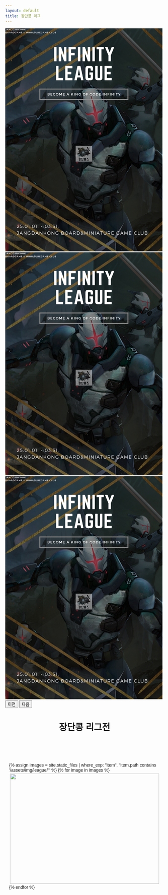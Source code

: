 ```yaml
---
layout: default
title: 장단콩 리그
---
```


<style>
  /* 데스크탑에서 이미지 최대 너비를 500px로 고정 */
  .carousel-inner img {
    max-width: 500px;
    height: auto;
    margin: 0 auto;
  }

  /* 모바일(화면 너비가 768px 이하)에서는 이미지가 화면 크기에 맞게 조정 */
  @media (max-width: 768px) {
    .carousel-inner img {
      max-width: 100%; /* 부모 컨테이너에 맞게 */
    }
  }

  /* 갤러리 2안 */

  @import url(https://fonts.googleapis.com/css?family=Quicksand:400,300);
    body{
        font-family: 'Quicksand', sans-serif;
    }
    .gal-container{
        padding: 12px;
    }
    .gal-item{
        overflow: hidden;
        padding: 3px;
    }
    .gal-item .box{
        height: 350px;
        overflow: hidden;
    }
    .box img{
        height: 100%;
        width: 100%;
        object-fit:cover;
        -o-object-fit:cover;
    }
    .gal-item a:focus{
        outline: none;
    }
    .gal-item a:after{
        content:"\e003";
        /* font-family: 'Glyphicons Halflings'; */
        opacity: 0;
        background-color: rgba(0, 0, 0, 0.75);
        position: absolute;
        right: 3px;
        left: 3px;
        top: 3px;
        bottom: 3px;
        text-align: center;
        line-height: 350px;
        /* font-size: 30px; */
        color: #fff;
        -webkit-transition: all 0.5s ease-in-out 0s;
        -moz-transition: all 0.5s ease-in-out 0s;
        transition: all 0.5s ease-in-out 0s;
    }
    .gal-item a:hover:after{
        opacity: 1;
    }
    .modal-open .gal-container .modal{
        background-color: rgba(0,0,0,0.4);
    }
    .modal-open .gal-item .modal-body{
        padding: 0px;
    }
    .modal-open .gal-item button.close{
        position: absolute;
        width: 25px;
        height: 25px;
        background-color: #000;
        opacity: 1;
        color: #fff;
        z-index: 999;
        right: -12px;
        top: -12px;
        border-radius: 50%;
        font-size: 15px;
        border: 2px solid #fff;
        line-height: 25px;
        -webkit-box-shadow: 0 0 1px 1px rgba(0,0,0,0.35);
        box-shadow: 0 0 1px 1px rgba(0,0,0,0.35);
    }
    .modal-open .gal-item button.close:focus{
        outline: none;
    }
    .modal-open .gal-item button.close span{
        position: relative;
        top: -3px;
        font-weight: lighter;
        text-shadow:none;
    }
    .gal-container .modal-dialogue{
        width: 80%;
    }
    .gal-container .description{
        position: relative;
        height: 40px;
        top: -40px;
        padding: 10px 25px;
        background-color: rgba(0,0,0,0.5);
        color: #fff;
        text-align: left;
    }
    .gal-container .description h4{
        margin:0px;
        font-size: 15px;
        font-weight: 300;
        line-height: 20px;
    }
    .gal-container .modal.fade .modal-dialog {
        -webkit-transform: scale(0.1);
        -moz-transform: scale(0.1);
        -ms-transform: scale(0.1);
        transform: scale(0.1);
        top: 100px;
        opacity: 0;
        -webkit-transition: all 0.3s;
        -moz-transition: all 0.3s;
        transition: all 0.3s;
    }

    .gal-container .modal.fade.in .modal-dialog {
        -webkit-transform: scale(1);
        -moz-transform: scale(1);
        -ms-transform: scale(1);
        transform: scale(1);
        -webkit-transform: translate3d(0, -100px, 0);
        transform: translate3d(0, -100px, 0);
        opacity: 1;
    }
    @media (min-width: 768px) {
    .gal-container .modal-dialog {
        width: 55%;
        margin: 50 auto;
    }
    }
    @media (max-width: 768px) {
        .gal-container .modal-content{
            height:250px;
        }
    }
    /* Footer Style */
    i.red{
        color:#BC0213;
    }
    .gal-container{
        padding-top :75px;
        padding-bottom:75px;
    }
    footer{
        font-family: 'Quicksand', sans-serif;
    }
    footer a,footer a:hover{
        color: #88C425;
    }
  
</style>

<!-- 캐러샐  -->
<div id="carouselExampleAutoplaying" class="carousel slide" data-bs-ride="carousel">
  <div class="carousel-inner">
    <div class="carousel-item active">
        <a href="https://www.jdkclub.click/infinity">
            <img src="/assets/img/infinityleague1.png" class="d-block img-fluid mx-auto" alt="1">
        </a>
    </div>
    <div class="carousel-item">
        <a href="https://www.jdkclub.click/conquest">
            <img src="/assets/img/infinityleague1.png" class="d-block img-fluid mx-auto" alt="2">
        </a>
    </div>
    <div class="carousel-item">
        <a href="https://www.jdkclub.click/infinity">
            <img src="/assets/img/infinityleague1.png" class="d-block img-fluid mx-auto" alt="3">
        </a>
    </div>
  </div>
  <button class="carousel-control-prev" type="button" data-bs-target="#carouselExampleAutoplaying" data-bs-slide="prev">
    <span class="carousel-control-prev-icon" aria-hidden="true"></span>
    <span class="visually-hidden">이전</span>
  </button>
  <button class="carousel-control-next" type="button" data-bs-target="#carouselExampleAutoplaying" data-bs-slide="next">
    <span class="carousel-control-next-icon" aria-hidden="true"></span>
    <span class="visually-hidden">다음</span>
  </button>
</div>



<div id="contact" style="display: flex; flex-direction: column; align-items: center; text-align: center;">
  <h1 class="pageTitle">장단콩 리그전</h1>
	<a></a>
</div>


<link rel="stylesheet" href="https://maxcdn.bootstrapcdn.com/font-awesome/4.5.0/css/font-awesome.min.css">
<section>
  <div class="container gal-container">
    {% assign images = site.static_files | where_exp: "item", "item.path contains '/assets/img/league/'" %}
    {% for image in images %}
    <div class="col-md-4 col-sm-6 co-xs-12 gal-item">
      <div class="box">
        <a href="#" data-toggle="modal" data-target="#modal-{{ forloop.index }}">
          <img src="{{ image.path }}">
        </a>
        <div class="modal fade" id="modal-{{ forloop.index }}" tabindex="-1" role="dialog">
          <div class="modal-dialog" role="document">
            <div class="modal-content">
                <button type="button" class="close" data-dismiss="modal" aria-label="Close">
                  <span aria-hidden="true">&times;</span>
                </button>
              <div class="modal-body">
                <img src="{{ image.path }}">
              </div>
            </div>
          </div>
        </div>
      </div>
    </div>
    {% endfor %}
  </div>
</section>